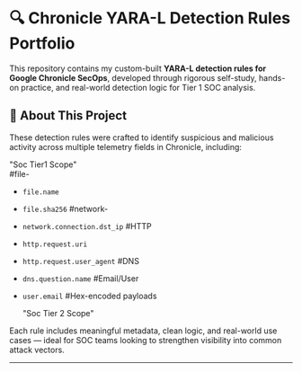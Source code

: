 # 🔍 Chronicle YARA-L Detection Rules Portfolio

This repository contains my custom-built **YARA-L detection rules for Google Chronicle SecOps**, developed through rigorous self-study, hands-on practice, and real-world detection logic for Tier 1 SOC analysis.

## 📌 About This Project

These detection rules were crafted to identify suspicious and malicious activity across multiple telemetry fields in Chronicle, including:
 
  "Soc Tier1 Scope"     
  #file-
- `file.name`
- `file.sha256`
  #network-
- `network.connection.dst_ip`
  #HTTP
- `http.request.uri`
- `http.request.user_agent`
  #DNS
- `dns.question.name`
  #Email/User
- `user.email`
  #Hex-encoded payloads

  "Soc Tier 2 Scope"

Each rule includes meaningful metadata, clean logic, and real-world use cases — ideal for SOC teams looking to strengthen visibility into common attack vectors.

---
